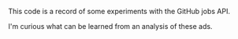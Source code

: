 This code is a record of some experiments with the GitHub jobs API.

I'm curious what can be learned from an analysis of these ads.
